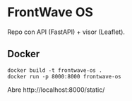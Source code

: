 # FrontWave OS

Repo con API (FastAPI) + visor (Leaflet).

## Docker
```
docker build -t frontwave-os .
docker run -p 8000:8000 frontwave-os
```
Abre http://localhost:8000/static/
